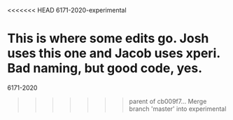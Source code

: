 <<<<<<< HEAD
6171-2020-experimental

This is where some edits go. Josh uses this one and Jacob uses xperi. Bad naming, but good code, yes.
=======
6171-2020
>>>>>>> parent of cb009f7... Merge branch 'master' into experimental
